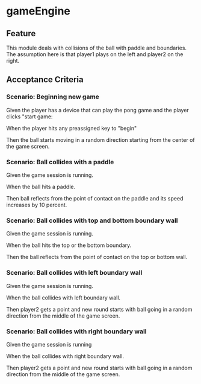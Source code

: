 # gameEngine

## Feature

This module deals with collisions of the ball with paddle and boundaries.
The assumption here is that player1 plays on the left and player2 on the right.

## Acceptance Criteria

### Scenario: Beginning new game

  Given the player has a device that can play the pong game and the player
  clicks "start game:

  When the player hits any preassigned key to "begin"

  Then the ball starts moving in a random direction starting from the center
  of the game screen.

### Scenario: Ball collides with a paddle

  Given the game session is running.

  When the ball hits a paddle.

  Then ball reflects from the point of contact on the paddle and
  its speed increases by 10 percent.

### Scenario: Ball collides with top and bottom boundary wall

  Given the game session is running.

  When the ball hits the top or the bottom boundary.

  Then the ball reflects from the point of contact on the top or bottom wall.
  
### Scenario: Ball collides with left boundary wall

  Given the game session is running.

  When the ball collides with left boundary wall.

  Then player2 gets a point and new round starts with ball going in a random
  direction from the middle of the game screen.

### Scenario: Ball collides with right boundary wall

  Given the game session is running

  When the ball collides with right boundary wall.

  Then player2 gets a point and new round starts with ball going in a random
  direction from the middle of the game screen.
